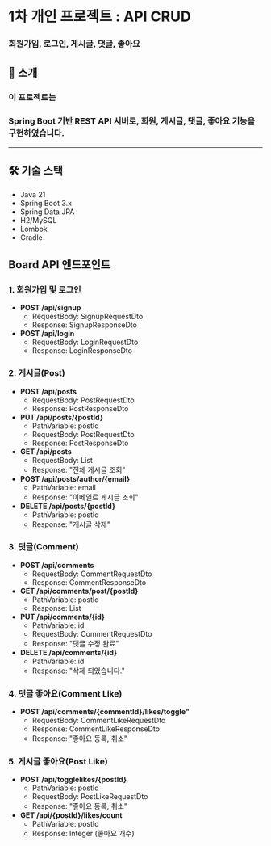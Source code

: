 # 1차 개인 프로젝트 : API CRUD
### 회원가입, 로그인, 게시글, 댓글, 좋아요

## 📖 소개
### 이 프로젝트는 
### Spring Boot 기반 REST API 서버로, 회원, 게시글, 댓글, 좋아요 기능을 구현하였습니다.

---

## 🛠️ 기술 스택

- Java 21
- Spring Boot 3.x
- Spring Data JPA
- H2/MySQL
- Lombok
- Gradle

## Board API 엔드포인트

### 1. 회원가입 및 로그인
- **POST /api/signup**
    - RequestBody: SignupRequestDto
    - Response: SignupResponseDto
- **POST /api/login**
    - RequestBody: LoginRequestDto
    - Response: LoginResponseDto

### 2. 게시글(Post)
- **POST /api/posts**
    - RequestBody: PostRequestDto
    - Response: PostResponseDto
- **PUT /api/posts/{postId}**
    - PathVariable: postId
    - RequestBody: PostRequestDto
    - Response: PostResponseDto
- **GET /api/posts**
    - RequestBody: List<PostResponseDto> 
    - Response: "전체 게시글 조회"
- **POST /api/posts/author/{email}**
    - PathVariable: email
    - Response: "이메일로 게시글 조회"
- **DELETE /api/posts/{postId}**
    - PathVariable: postId
    - Response: "게시글 삭제"

### 3. 댓글(Comment)
- **POST /api/comments**
    - RequestBody: CommentRequestDto
    - Response: CommentResponseDto
- **GET /api/comments/post/{postId}**
    - PathVariable: postId
    - Response: List<CommentResponseDto>
- **PUT /api/comments/{id}**
    - PathVariable: id
    - RequestBody: CommentRequestDto
    - Response: "댓글 수정 완료"
- **DELETE /api/comments/{id}**
    - PathVariable: id
    - Response: "삭제 되었습니다."

### 4. 댓글 좋아요(Comment Like)
- **POST /api/comments/{commentId}/likes/toggle"**
    - RequestBody: CommentLikeRequestDto
    - Response: CommentLikeResponseDto
    - Response: "좋아요 등록, 취소"

### 5. 게시글 좋아요(Post Like)
- **POST /api/togglelikes/{postId}**
    - PathVariable: postId
    - RequestBody: PostLikeRequestDto
    - Response: "좋아요 등록, 취소"
- **GET /api/{postId}/likes/count**
    - PathVariable: postId
    - Response: Integer (좋아요 개수)
